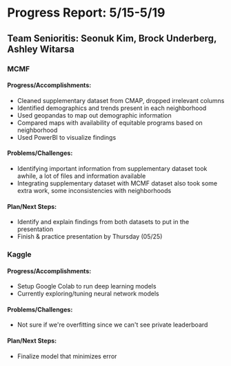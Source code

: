 # Progress Report: 5/15-5/19

## Team Senioritis: Seonuk Kim, Brock Underberg, Ashley Witarsa

### MCMF
#### Progress/Accomplishments:
- Cleaned supplementary dataset from CMAP, dropped irrelevant columns
- Identified demographics and trends present in each neighborhood
- Used geopandas to map out demographic information 
- Compared maps with availability of equitable programs based on neighborhood  
- Used PowerBI to visualize findings 
#### Problems/Challenges:
- Identifying important information from supplementary dataset took awhile, a lot of files and information available 
- Integrating supplementary dataset with MCMF dataset also took some extra work, some inconsistencies with neighborhoods
#### Plan/Next Steps:
- Identify and explain findings from both datasets to put in the presentation 
- Finish & practice presentation by Thursday (05/25)

### Kaggle
#### Progress/Accomplishments:
- Setup Google Colab to run deep learning models
- Currently exploring/tuning neural network models
#### Problems/Challenges:
- Not sure if we're overfitting since we can't see private leaderboard
#### Plan/Next Steps:
- Finalize model that minimizes error
